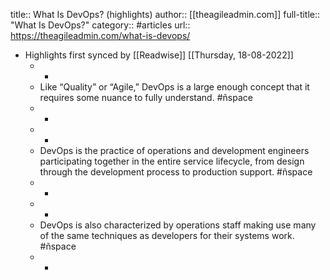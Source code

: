 title:: What Is DevOps? (highlights)
author:: [[theagileadmin.com]]
full-title:: "What Is DevOps?"
category:: #articles
url:: https://theagileadmin.com/what-is-devops/

- Highlights first synced by [[Readwise]] [[Thursday, 18-08-2022]]
	- -
	- Like “Quality” or “Agile,” DevOps is a large enough concept that it requires some nuance to fully understand. #ñspace
	- -
	- -
	- DevOps is the practice of operations and development engineers participating together in the entire service lifecycle, from design through the development process to production support. #ñspace
	- -
	- -
	- DevOps is also characterized by operations staff making use many of the same techniques as developers for their systems work. #ñspace
	- -